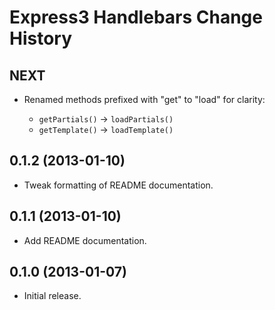 Express3 Handlebars Change History
==================================

NEXT
----

* Renamed methods prefixed with "get" to "load" for clarity:

  * `getPartials()` -> `loadPartials()`
  * `getTemplate()` -> `loadTemplate()`

0.1.2 (2013-01-10)
------------------

* Tweak formatting of README documentation.


0.1.1 (2013-01-10)
------------------

* Add README documentation.


0.1.0 (2013-01-07)
------------------

* Initial release.
